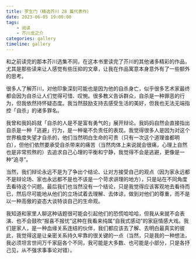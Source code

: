 ```yaml
---
title: 罗生门（精选芥川 28 篇代表作）
date: 2023-06-05 19:00:00
tags:
    - 阅读
    - 芥川龙之介
categories: gallery
timeline: gallery
---
```


和之前读完的那本芥川选集不同，在这本书里读完了芥川的其他诸多精彩的作品，尤其是那些读来让人感觉有些压抑的文章，让我在作品寓意本身意外有了一些额外的思考。

很多人了解芥川，对他印象深刻可能也是因为他的自杀身亡，似乎很多艺术家最终都会因为自杀让人们觉得可惜、叹惋。很多教义告诉群众，自杀是一种罪恶的行为，但我依然持怀疑态度。我当然鼓励支持去感受生活的美好，但我也无法无端指控「自杀」的诸多罪名。

我曾和我妈妈就「自杀的人是不是富有勇气的」展开辩论。我妈妈自然会直接指出自杀是一种「逃避」行为，是一种毫不负责任的表现。我觉得很多人是因为对这个世界极度失望才自杀的，他们当然明白生命的可贵（只有一次这个道理谁都明白），但他们依然要承受自杀带来的痛苦（当然肉体上来说就会很痛，心理上自然也是非常煎熬的）去追求自己心理的平衡和宁静，我觉得不会是逃避，更像是一种“追寻”。

当然，我们辩论永远不是为了争出个结论、让对方接受自己的观点（因为家永远都不是辩论场、家也永远都不是也不该是一个苛求讲理的地方），只是站在不同角度去看待这个问题。最后我们也当然没有一个结论，只是我觉得应该客观地去看待而已，然后尽可能地从他们的立场试着去理解、去体谅，做到对他们的尊重，而不是以一种高傲的姿态大谈特谈自己的生命观。

我知道和家里人聊这种话题很可能会引起他们的恐慌哈哈哈，但我从来就不会表演、也不会鼓吹“报喜不报忧”这种在我看来纯属“自我式感动”的家庭情感大戏。我们是家人，是一种血缘关系连结的伙伴，我们都应该去了解、去明白最真实的彼此，我觉得这是让亲密关系持久牢靠的很关键的一点（当然，只是我的一种想法，我必须坦言世间万千家庭各个不同，我可能是大多数、也可能是小部分，只是各抒己见，从不强求事事论对错）。
